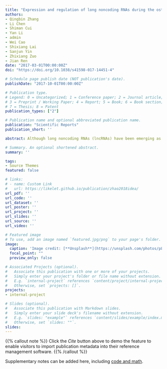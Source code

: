 ```yaml
---
title: "Expression and regulation of long noncoding RNAs during the osteogenic differentiation of periodontal ligament stem cells in the inflammatory microenvironment"
authors:
- Qingbin Zhang
- Li Chen
- Shiman Cui
- Yan Li
- admin
- Wei Cao
- Shixiang Lai
- Sanjun Yin
- Zhixiang Zuo
- Jian Ren
date: "2017-03-01T00:00:00Z"
doi: "https://doi.org/10.1038/s41598-017-14451-4"

# Schedule page publish date (NOT publication's date).
publishDate: "2017-10-01T00:00:00Z"

# Publication type.
# Legend: 0 = Uncategorized; 1 = Conference paper; 2 = Journal article;
# 3 = Preprint / Working Paper; 4 = Report; 5 = Book; 6 = Book section;
# 7 = Thesis; 8 = Patent
publication_types: ["2"]

# Publication name and optional abbreviated publication name.
publication: "Scientific Reports"
publication_short: ''

abstract: Although long noncoding RNAs (lncRNAs) have been emerging as critical regulators in various tissues and biological processes, little is known about their expression and regulation during the osteogenic differentiation of periodontal ligament stem cells (PDLSCs) in inflammatory microenvironment. In this study, we have identified 63 lncRNAs that are not annotated in previous database. These novel lncRNAs were not randomly located in the genome but preferentially located near protein-coding genes related to particular functions and diseases, such as stem cell maintenance and differentiation, development disorders and inflammatory diseases. Moreover, we have identified 650 differentially expressed lncRNAs among different subsets of PDLSCs. Pathway enrichment analysis for neighboring protein-coding genes of these differentially expressed lncRNAs revealed stem cell differentiation related functions. Many of these differentially expressed lncRNAs function as competing endogenous RNAs that regulate protein-coding transcripts through competing shared miRNAs.

# Summary. An optional shortened abstract.
summary: ''

tags:
- Source Themes
featured: false

# links:
# - name: Custom Link
#   url: https://likelet.github.io/publication/zhao2018idea/
url_pdf: ''
url_code: ''
url_dataset: ''
url_poster: ''
url_project: ''
url_slides: ''
url_source: ''
url_video: ''

# Featured image
# To use, add an image named `featured.jpg/png` to your page's folder. 
image:
  caption: 'Image credit: [**Unsplash**](https://unsplash.com/photos/pLCdAaMFLTE)'
  focal_point: ""
  preview_only: false

# Associated Projects (optional).
#   Associate this publication with one or more of your projects.
#   Simply enter your project's folder or file name without extension.
#   E.g. `internal-project` references `content/project/internal-project/index.md`.
#   Otherwise, set `projects: []`.
projects:
- internal-project

# Slides (optional).
#   Associate this publication with Markdown slides.
#   Simply enter your slide deck's filename without extension.
#   E.g. `slides: "example"` references `content/slides/example/index.md`.
#   Otherwise, set `slides: ""`.
slides:
---
```


{{% callout note %}}
Click the *Cite* button above to demo the feature to enable visitors to import publication metadata into their reference management software.
{{% /callout %}}

Supplementary notes can be added here, including [code and math](https://sourcethemes.com/academic/docs/writing-markdown-latex/).
